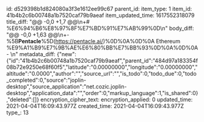 id: d529398b1d824080a3f3e1612ee99c67
parent_id: 
item_type: 1
item_id: 41b4b2c6b00748a1b7520caf79b9aeaf
item_updated_time: 1617552318079
title_diff: "@@ -0,0 +1,7 @@\\n+# %E6%94%B6%E8%97%8F%E7%BD%91%E7%AB%99%0D\\n"
body_diff: "@@ -0,0 +1,63 @@\\n+- %5B**Pentacle**%5D(https://pentacle.ai/)%0D%0A%0D%0A  Ethereum %E9%A1%B9%E7%9B%AE%E6%80%BB%E7%BB%93%0D%0A%0D%0A- \\n"
metadata_diff: {"new":{"id":"41b4b2c6b00748a1b7520caf79b9aeaf","parent_id":"484d97a183354f08b72e9250e68f60f5","latitude":"0.00000000","longitude":"0.00000000","altitude":"0.0000","author":"","source_url":"","is_todo":0,"todo_due":0,"todo_completed":0,"source":"joplin-desktop","source_application":"net.cozic.joplin-desktop","application_data":"","order":0,"markup_language":1,"is_shared":0},"deleted":[]}
encryption_cipher_text: 
encryption_applied: 0
updated_time: 2021-04-04T16:09:43.977Z
created_time: 2021-04-04T16:09:43.977Z
type_: 13